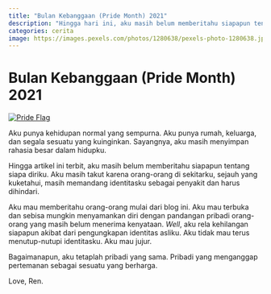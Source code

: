 ```yaml
---
title: "Bulan Kebanggaan (Pride Month) 2021"
description: "Hingga hari ini, aku masih belum memberitahu siapapun tentang orientasi seksualku. Aku masih takut karena orang-orang di sekitarku, sejauh yang kuketahui, masih memandang LGBTQ sebagai penyakit dan harus dihindari."
categories: cerita
image: https://images.pexels.com/photos/1280638/pexels-photo-1280638.jpeg?auto=compress&cs=tinysrgb&dpr=1&h=128
---
```

# Bulan Kebanggaan (Pride Month) 2021

[![Pride Flag](https://images.pexels.com/photos/1280638/pexels-photo-1280638.jpeg?auto=compress&cs=tinysrgb&dpr=1&w=720)](https://www.pexels.com/id-id/foto/cinta-putih-dan-warna-warni-adalah-cinta-spanduk-1280638/)

Aku punya kehidupan normal yang sempurna. Aku punya rumah, keluarga, dan segala sesuatu yang kuinginkan. Sayangnya, aku masih menyimpan rahasia besar dalam hidupku. 

Hingga artikel ini terbit, aku masih belum memberitahu siapapun tentang siapa diriku. Aku masih takut karena orang-orang di sekitarku, sejauh yang kuketahui, masih memandang identitasku sebagai penyakit dan harus dihindari. 

Aku mau memberitahu orang-orang mulai dari blog ini. Aku mau terbuka dan sebisa mungkin menyamankan diri dengan pandangan pribadi orang-orang yang masih belum menerima kenyataan. _Well_, aku rela kehilangan siapapun akibat dari pengungkapan identitas asliku. Aku tidak mau terus menutup-nutupi identitasku. Aku mau jujur. 

Bagaimanapun, aku tetaplah pribadi yang sama. Pribadi yang menganggap pertemanan sebagai sesuatu yang berharga.

Love, Ren.
